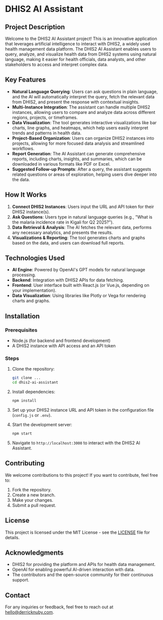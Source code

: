 # DHIS2 AI Assistant

## Project Description

Welcome to the DHIS2 AI Assistant project! This is an innovative application that leverages artificial intelligence to interact with DHIS2, a widely used health management data platform. The DHIS2 AI Assistant enables users to query, analyze, and visualize health data from DHIS2 systems using natural language, making it easier for health officials, data analysts, and other stakeholders to access and interpret complex data.

## Key Features

- **Natural Language Querying**: Users can ask questions in plain language, and the AI will automatically interpret the query, fetch the relevant data from DHIS2, and present the response with contextual insights.
- **Multi-Instance Integration**: The assistant can handle multiple DHIS2 instances, allowing users to compare and analyze data across different regions, projects, or timeframes.
- **Data Visualization**: The tool generates interactive visualizations like bar charts, line graphs, and heatmaps, which help users easily interpret trends and patterns in health data.
- **Project-Based Organization**: Users can organize DHIS2 instances into projects, allowing for more focused data analysis and streamlined workflows.
- **Report Generation**: The AI Assistant can generate comprehensive reports, including charts, insights, and summaries, which can be downloaded in various formats like PDF or Excel.
- **Suggested Follow-up Prompts**: After a query, the assistant suggests related questions or areas of exploration, helping users dive deeper into the data.

## How It Works

1. **Connect DHIS2 Instances**: Users input the URL and API token for their DHIS2 instance(s).
2. **Ask Questions**: Users type in natural language queries (e.g., "What is the malaria incidence rate in Kigali for Q2 2025?").
3. **Data Retrieval & Analysis**: The AI fetches the relevant data, performs any necessary analytics, and presents the results.
4. **Visualizations & Reporting**: The tool generates charts and graphs based on the data, and users can download full reports.

## Technologies Used

- **AI Engine**: Powered by OpenAI's GPT models for natural language processing.
- **Backend**: Integration with DHIS2 APIs for data fetching.
- **Frontend**: User interface built with React.js (or Vue.js, depending on your implementation).
- **Data Visualization**: Using libraries like Plotly or Vega for rendering charts and graphs.

## Installation

### Prerequisites

- Node.js (for backend and frontend development)
- A DHIS2 instance with API access and an API token

### Steps

1. Clone the repository:

   ```bash
   git clone ...
   cd dhis2-ai-assistant
   ```

2. Install dependencies:

   ```bash
   npm install
   ```

3. Set up your DHIS2 instance URL and API token in the configuration file (`config.js` or `.env`).

4. Start the development server:

   ```bash
   npm start
   ```

5. Navigate to `http://localhost:3000` to interact with the DHIS2 AI Assistant.

## Contributing

We welcome contributions to this project! If you want to contribute, feel free to:

1. Fork the repository.
2. Create a new branch.
3. Make your changes.
4. Submit a pull request.

## License

This project is licensed under the MIT License - see the [LICENSE](LICENSE) file for details.

## Acknowledgments

- DHIS2 for providing the platform and APIs for health data management.
- OpenAI for enabling powerful AI-driven interaction with data.
- The contributors and the open-source community for their continuous support.

## Contact

For any inquiries or feedback, feel free to reach out at [hello@derricknuby.com](mailto:hello@derricknuby.com).
